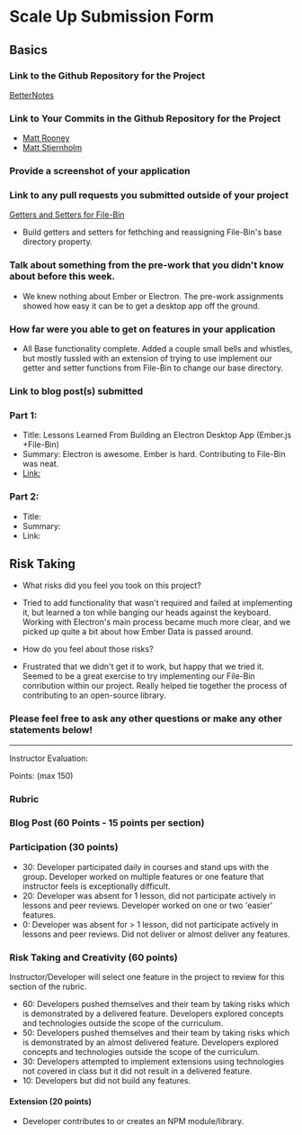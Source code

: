 # Scale Up Submission Form

## Basics

### Link to the Github Repository for the Project
[BetterNotes](https://github.com/matt-stj/better-notes)

### Link to Your Commits in the Github Repository for the Project
- [Matt Rooney](https://github.com/matt-stj/better-notes/commits?author=MattRooney)  
- [Matt Stjernholm](https://github.com/matt-stj/better-notes/commits?author=matt-stj)

### Provide a screenshot of your application

### Link to any pull requests you submitted outside of your project
[Getters and Setters for File-Bin](https://github.com/stevekinney/file-bin/pull/12)
- Build getters and setters for fethching and reassigning File-Bin's base directory property.  

### Talk about something from the pre-work that you didn't know about before this week.  
- We knew nothing about Ember or Electron.  The pre-work assignments showed how easy it can be to get a desktop app off the ground.

### How far were you able to get on features in your application
- All Base functionality complete.  Added a couple small bells and whistles, but mostly tussled with an extension of trying to use implement our getter and setter functions from File-Bin to change our base directory.

### Link to blog post(s) submitted

### Part 1:
  - Title: Lessons Learned From Building an Electron Desktop App (Ember.js +File-Bin)
  - Summary: Electron is awesome.  Ember is hard. Contributing to File-Bin was neat.
  - [Link:](https://medium.com/@matt_stj/lessons-learned-from-building-an-electron-desktop-app-ember-js-file-bin-676c87434716#.ni7fyyecg)

### Part 2: 
  - Title:
  - Summary:
  - Link:  

## Risk Taking
  - What risks did you feel you took on this project?
  - Tried to add functionality that wasn't required and failed at implementing it, but learned a ton while banging our heads against the keyboard.  Working with Electron's main process became much more clear, and we picked up quite a bit about how Ember Data is passed around.

  - How do you feel about those risks?
  - Frustrated that we didn't get it to work, but happy that we tried it.  Seemed to be a great exercise to try implementing our File-Bin conribution within our project.  Really helped tie together the process of contributing to an open-source library.

### Please feel free to ask any other questions or make any other statements below!

-----

Instructor Evaluation:

Points: (max 150)

### Rubric

### Blog Post (60 Points - 15 points per section)  

### Participation (30 points)
  * 30: Developer participated daily in courses and stand ups with the group. Developer worked on multiple features or one feature that instructor feels is exceptionally difficult.
  * 20: Developer was absent for 1 lesson, did not participate actively in lessons and peer reviews. Developer worked on one or two 'easier' features.
  * 0: Developer was absent for > 1 lesson, did not participate actively in lessons and peer reviews. Did not deliver or almost deliver any features.

### Risk Taking and Creativity (60 points)

Instructor/Developer will select one feature in the project to review for this section of the rubric.

  * 60: Developers pushed themselves and their team by taking risks which is demonstrated by a delivered feature. Developers explored concepts and technologies outside the scope of the curriculum.
  * 50: Developers pushed themselves and their team by taking risks which is demonstrated by an almost delivered feature. Developers explored concepts and technologies outside the scope of the curriculum.
  * 30: Developers attempted to implement extensions using technologies not covered in class but it did not result in a delivered feature.
  * 10: Developers but did not build any features.

#### Extension (20 points)

  * Developer contributes to or creates an NPM module/library.
